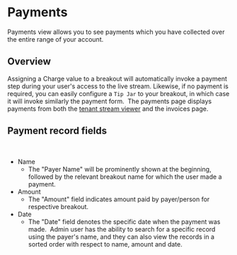 # Payments

Payments view allows you to see payments which you have collected over the entire range of your account.

## Overview

Assigning a Charge value to a breakout will automatically invoke a payment step during your user's access to the live stream. Likewise, if no payment is required, you can easily configure a `Tip Jar` to your breakout, in which case it will invoke similarly the payment form. 
​
The payments page displays payments from both the [tenant stream viewer](../Subdomains/events.md) and the invoices page.
​
## Payment record fields
​
* Name 
  - The "Payer Name" will be prominently shown at the beginning, followed by the relevant breakout name for which the user made a payment.
* Amount
  - The "Amount" field indicates amount paid by payer/person for respective breakout.
* Date
  - The "Date" field denotes the specific date when the payment was made.
​
Admin user has the ability to search for a specific record using the payer's name, and they can also view the records in a sorted order with respect to name, amount and date.
